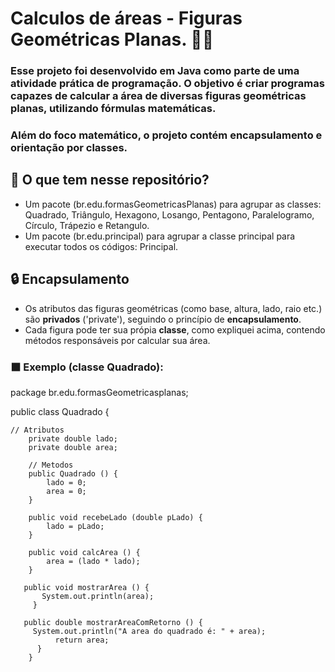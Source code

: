 # Calculos de áreas - Figuras Geométricas Planas. 📍📏

### Esse projeto foi desenvolvido em Java como parte de uma atividade prática de programação. O objetivo é criar programas capazes de calcular a área de diversas figuras geométricas planas, utilizando fórmulas matemáticas. 
### Além do foco matemático, o projeto contém encapsulamento e orientação por classes. 


## 📝 O que tem nesse repositório? 
 * Um pacote (br.edu.formasGeometricasPlanas) para agrupar as classes: Quadrado, Triângulo, Hexagono, Losango, Pentagono, Paralelogramo, Círculo, Trápezio e Retangulo.
* Um pacote (br.edu.principal) para agrupar a classe principal para executar todos os códigos: Principal. 

## 🔒 Encapsulamento 
*  Os atributos das figuras geométricas (como base, altura, lado, raio etc.) são **privados** ('private'), seguindo o princípio de **encapsulamento**.
*  Cada figura pode ter sua própia **classe**, como expliquei acima, contendo métodos responsáveis por calcular sua área.    

### ⬛ Exemplo (classe Quadrado): 

package br.edu.formasGeometricasplanas;

public class Quadrado {

	
	// Atributos 
		private double lado;
		private double area;
		
		// Metodos 
		public Quadrado () {
			lado = 0;
			area = 0; 
		}
		
		public void recebeLado (double pLado) {
			lado = pLado;
		}
		
		public void calcArea () {
			area = (lado * lado);
		}
		
	   public void mostrarArea () {
		   System.out.println(area);
		 }
		
	   public double mostrarAreaComRetorno () {
		 System.out.println("A area do quadrado é: " + area);
			  return area;
		  }
		}



		
	






